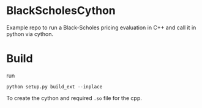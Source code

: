 # BlackScholesCython

Example repo to run a Black-Scholes pricing evaluation in C++ and call it in python via cython.


# Build

run 
```
python setup.py build_ext --inplace
```
To create the cython and required `.so` file for the cpp.
